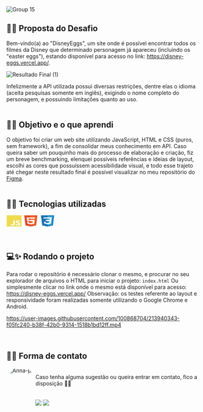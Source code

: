 ![Group 15](https://user-images.githubusercontent.com/100868704/213938191-06164ea0-5941-44fc-9e1a-6998f760ed5b.png)
## 🚀✨ Proposta do Desafio
Bem-vindo(a) ao "DisneyEggs", um site onde é possível encontrar todos os filmes da Disney que determinado personagem já apareceu (incluindo os "easter eggs"), estando disponível para acesso no link: <https://disney-eggs.vercel.app/>.

![Resultado Final (1)](https://user-images.githubusercontent.com/100868704/213939925-a9cfda31-fd0e-400c-88f1-825e110ec841.png)

Infelizmente a API utilizada possui diversas restrições, dentre elas o idioma (aceita pesquisas somente em inglês), exigindo o nome completo do personagem, e possuindo limitações quanto ao uso.<br><br>

## 🧠✨ Objetivo e o que aprendi
O objetivo foi criar um web site utilizando JavaScript, HTML e CSS (puros, sem framework), a fim de consolidar meus conhecimento em API.
Caso queira saber um pouquinho mais do processo de elaboração e criação, fiz um breve benchmarking, elenquei possíveis referências e ideias de layout, escolhi as cores que possuíssem acessibilidade visual, e todo esse trajeto até chegar neste resultado final é possível visualizar no meu repositório do [Figma](https://www.figma.com/file/DFHUqpBTHUprs1O8sXhO9l/DisneyEggs?node-id=0%3A1&t=xjdNuSnoXFffa5Nq-1).<br><br>

## 🔧✨ Tecnologias utilizadas
<div style="display: inline_block">
  <img align="center" alt="Anna-Js" height="30" width="40" src="https://raw.githubusercontent.com/devicons/devicon/master/icons/javascript/javascript-plain.svg">
  <img align="center" alt="Anna-HTML" height="30" width="40" src="https://raw.githubusercontent.com/devicons/devicon/master/icons/html5/html5-original.svg">
  <img align="center" alt="Anna-CSS" height="30" width="40" src="https://raw.githubusercontent.com/devicons/devicon/master/icons/css3/css3-original.svg">
</div><br><br>

## 💻✨ Rodando o projeto
Para rodar o repositório é necessário clonar o mesmo, e procurar no seu explorador de arquivos o HTML para iniciar o projeto: `index.html`
Ou simplesmente clicar no link onde o mesmo está disponível para acesso: <https://disney-eggs.vercel.app/>
Observação: os testes referente ao layout e responsividade foram realizadas somente utilizando o Google Chrome e Android.<br>

https://user-images.githubusercontent.com/100868704/213940343-f05fc240-b38f-42b0-9314-1518b1bd12ff.mp4

<br>

## 🌺✨ Forma de contato
<div style="display: inline_block">
  <img align="left" alt="Anna-pic" height="150" style="border-radius:50px;" src="https://cdn.picrew.me/shareImg/org/202301/707090_N2E3YlxN.png"><br>
  Caso tenha alguma sugestão ou queira entrar em contato, fico a disposição 🥰💖
</div><br><br>
<div>
  <a href = "mailto:luizafistarol@gmail.com"><img src="https://img.shields.io/badge/Gmail-D14836?style=for-the-badge&logo=gmail&logoColor=white" target="_blank"></a>
  <a href="https://www.linkedin.com/in/anna-luiza-camargo-fistarol/" target="_blank"><img src="https://img.shields.io/badge/-LinkedIn-%230077B5?style=for-the-badge&logo=linkedin&logoColor=white" target="_blank"></a> 
</div>
